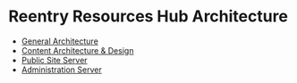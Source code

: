 # Reentry Resources Hub Architecture

- [General Architecture](./architecture.md)
- [Content Architecture & Design](./content.md)
- [Public Site Server](./public.md)
- [Administration Server](./administration.md)
